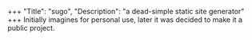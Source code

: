 +++
"Title": "sugo",
"Description": "a dead-simple static site generator"
+++
Initially imagines for personal use, later it was decided to make it a public
project.